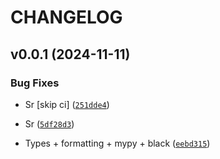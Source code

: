 # CHANGELOG


## v0.0.1 (2024-11-11)

### Bug Fixes

- Sr [skip ci]
  ([`251dde4`](https://github.com/thearyadev/wol-proxy/commit/251dde468e34ee7bd720249ca6656557c1e74e45))

- Sr
  ([`5df28d3`](https://github.com/thearyadev/wol-proxy/commit/5df28d359021fde58206a0c67632a7f93303a821))

- Types + formatting + mypy + black
  ([`eebd315`](https://github.com/thearyadev/wol-proxy/commit/eebd3157c4b2107cf61999ee354b68b15a204d17))
